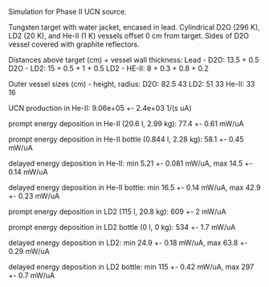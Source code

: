 Simulation for Phase II UCN source.

Tungsten target with water jacket, encased in lead.
Cylindrical D2O (296 K), LD2 (20 K), and He-II (1 K) vessels offset 0 cm from target.
Sides of D2O vessel covered with graphite reflectors.

Distances above target (cm) + vessel wall thickness:
Lead - D2O: 13.5 + 0.5
D2O - LD2: 15 + 0.5 + 1 + 0.5
LD2 - HE-II: 8 + 0.3 + 0.8 + 0.2

Outer vessel sizes (cm) - height, radius:
D2O: 82.5 43
LD2: 51 33
He-II: 33 16

UCN production in He-II:
9.06e+05 +- 2.4e+03 1/(s uA)

prompt energy deposition in He-II (20.6 l, 2.99 kg):
77.4 +- 0.61 mW/uA

prompt energy deposition in He-II bottle (0.844 l, 2.28 kg):
58.1 +- 0.45 mW/uA

delayed energy deposition in He-II:
min 5.21 +- 0.081 mW/uA, max 14.5 +- 0.14 mW/uA

delayed energy deposition in He-II bottle:
min 16.5 +- 0.14 mW/uA, max 42.9 +- 0.23 mW/uA

prompt energy deposition in LD2 (115 l, 20.8 kg):
609 +- 2 mW/uA

prompt energy deposition in LD2 bottle (0 l, 0 kg):
534 +- 1.7 mW/uA

delayed energy deposition in LD2:
min 24.9 +- 0.18 mW/uA, max 63.8 +- 0.29 mW/uA

delayed energy deposition in LD2 bottle:
min 115 +- 0.42 mW/uA, max 297 +- 0.7 mW/uA

